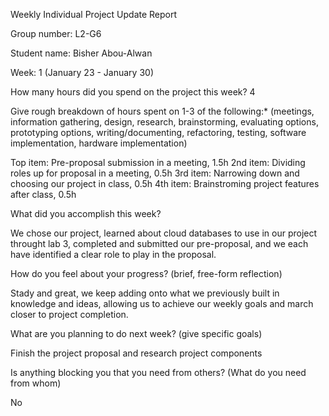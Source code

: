 Weekly Individual Project Update Report


Group number: L2-G6


Student name: Bisher Abou-Alwan


Week: 1 (January 23 - January 30)


How many hours did you spend on the project this week? 4


Give rough breakdown of hours spent on 1-3 of the following:* (meetings, information gathering, design, research, brainstorming, evaluating options, prototyping options, writing/documenting, refactoring, testing, software implementation, hardware implementation)

Top item: Pre-proposal submission in a meeting, 1.5h
2nd item: Dividing roles up for proposal in a meeting, 0.5h
3rd item: Narrowing down and choosing our project in class, 0.5h
4th item: Brainstroming project features after class, 0.5h


What did you accomplish this week?

We chose our project, learned about cloud databases to use in our project throught lab 3, completed and submitted our pre-proposal, and we each have identified a clear role to play in the proposal.


How do you feel about your progress? (brief, free-form reflection)

Stady and great, we keep adding onto what we previously built in knowledge and ideas, allowing us to achieve our weekly goals and march closer to project completion.


What are you planning to do next week? (give specific goals)

Finish the project proposal and research project components


Is anything blocking you that you need from others? (What do you need from whom)

No
